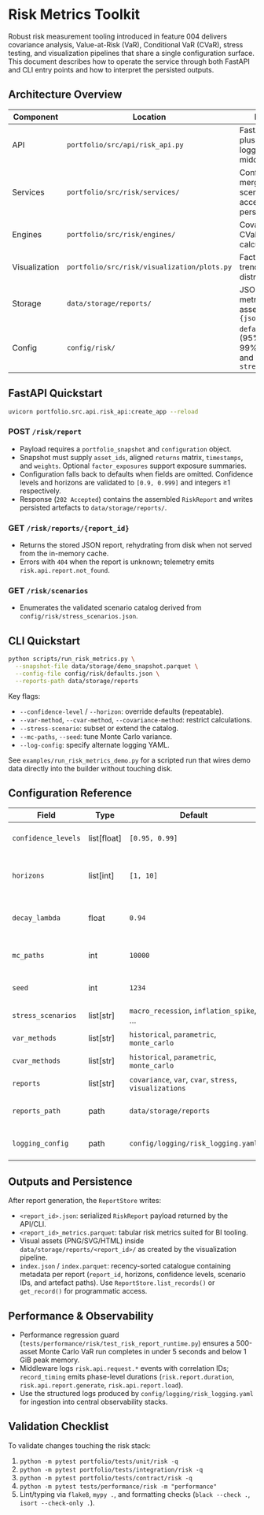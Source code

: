 # Risk Metrics Toolkit

Robust risk measurement tooling introduced in feature 004 delivers covariance analysis, Value-at-Risk (VaR), Conditional VaR (CVaR), stress testing, and visualization pipelines that share a single configuration surface. This document describes how to operate the service through both FastAPI and CLI entry points and how to interpret the persisted outputs.

## Architecture Overview

| Component | Location | Responsibility |
|-----------|----------|----------------|
| API | `portfolio/src/api/risk_api.py` | FastAPI app factory plus request logging/timing middleware |
| Services | `portfolio/src/risk/services/` | Configuration merge/validation, scenario catalog, data access, report builder, persistence |
| Engines | `portfolio/src/risk/engines/` | Covariance, VaR, CVaR, stress calculators |
| Visualization | `portfolio/src/risk/visualization/plots.py` | Factor exposure, VaR trend, CVaR distribution artefacts |
| Storage | `data/storage/reports/` | JSON reports, Parquet metrics, visualization assets, `index.{json,parquet}` |
| Config | `config/risk/` | `defaults.json` (95%/1-day, 99%/10-day presets) and `stress_scenarios.json` |

## FastAPI Quickstart

```bash
uvicorn portfolio.src.api.risk_api:create_app --reload
```

### POST `/risk/report`

- Payload requires a `portfolio_snapshot` and `configuration` object.
- Snapshot must supply `asset_ids`, aligned `returns` matrix, `timestamps`, and `weights`. Optional `factor_exposures` support exposure summaries.
- Configuration falls back to defaults when fields are omitted. Confidence levels and horizons are validated to `[0.9, 0.999]` and integers ≥1 respectively.
- Response (`202 Accepted`) contains the assembled `RiskReport` and writes persisted artefacts to `data/storage/reports/`.

### GET `/risk/reports/{report_id}`

- Returns the stored JSON report, rehydrating from disk when not served from the in-memory cache.
- Errors with `404` when the report is unknown; telemetry emits `risk.api.report.not_found`.

### GET `/risk/scenarios`

- Enumerates the validated scenario catalog derived from `config/risk/stress_scenarios.json`.

## CLI Quickstart

```bash
python scripts/run_risk_metrics.py \
  --snapshot-file data/storage/demo_snapshot.parquet \
  --config-file config/risk/defaults.json \
  --reports-path data/storage/reports
```

Key flags:

- `--confidence-level` / `--horizon`: override defaults (repeatable).
- `--var-method`, `--cvar-method`, `--covariance-method`: restrict calculations.
- `--stress-scenario`: subset or extend the catalog.
- `--mc-paths`, `--seed`: tune Monte Carlo variance.
- `--log-config`: specify alternate logging YAML.

See `examples/run_risk_metrics_demo.py` for a scripted run that wires demo data directly into the builder without touching disk.

## Configuration Reference

| Field | Type | Default | Notes |
|-------|------|---------|-------|
| `confidence_levels` | list[float] | `[0.95, 0.99]` | Must remain within `[0.9, 0.999]`. |
| `horizons` | list[int] | `[1, 10]` | Trading days; VaR/CVaR scale with `sqrt(horizon)`. |
| `decay_lambda` | float | `0.94` | EWMA smoothing factor; `(0,1)` bound enforced. |
| `mc_paths` | int | `10000` | Monte Carlo sample size; `[1000, 100000]`. |
| `seed` | int | `1234` | Optional RNG seed for reproducibility. |
| `stress_scenarios` | list[str] | `macro_recession`, `inflation_spike`, … | Must exist in the catalog. |
| `var_methods` | list[str] | `historical`, `parametric`, `monte_carlo` | Filter VaR calculators. |
| `cvar_methods` | list[str] | `historical`, `parametric`, `monte_carlo` | Filter CVaR calculators. |
| `reports` | list[str] | `covariance`, `var`, `cvar`, `stress`, `visualizations` | Enables/disables report sections. |
| `reports_path` | path | `data/storage/reports` | Target directory for persisted artefacts. |
| `logging_config` | path | `config/logging/risk_logging.yaml` | YAML config consumed by `setup_logging`. |

## Outputs and Persistence

After report generation, the `ReportStore` writes:

- `<report_id>.json`: serialized `RiskReport` payload returned by the API/CLI.
- `<report_id>_metrics.parquet`: tabular risk metrics suited for BI tooling.
- Visual assets (PNG/SVG/HTML) inside `data/storage/reports/<report_id>/` as created by the visualization pipeline.
- `index.json` / `index.parquet`: recency-sorted catalogue containing metadata per report (`report_id`, horizons, confidence levels, scenario IDs, and artefact paths). Use `ReportStore.list_records()` or `get_record()` for programmatic access.

## Performance & Observability

- Performance regression guard (`tests/performance/risk/test_risk_report_runtime.py`) ensures a 500-asset Monte Carlo VaR run completes in under 5 seconds and below 1 GiB peak memory.
- Middleware logs `risk.api.request.*` events with correlation IDs; `record_timing` emits phase-level durations (`risk.report.duration`, `risk.api.report.generate`, `risk.api.report.load`).
- Use the structured logs produced by `config/logging/risk_logging.yaml` for ingestion into central observability stacks.

## Validation Checklist

To validate changes touching the risk stack:

1. `python -m pytest portfolio/tests/unit/risk -q`
2. `python -m pytest portfolio/tests/integration/risk -q`
3. `python -m pytest portfolio/tests/contract/risk -q`
4. `python -m pytest tests/performance/risk -m "performance"`
5. Lint/typing via `flake8`, `mypy .`, and formatting checks (`black --check .`, `isort --check-only .`).

